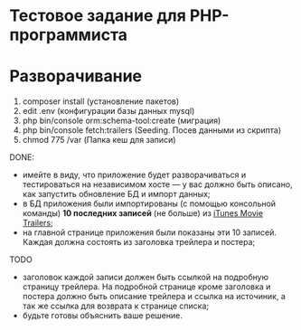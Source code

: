 Тестовое задание для PHP-программиста
=====================================
# Разворачивание
1. composer install (установление пакетов)
2. edit .env (конфигурации базы данных mysql)
3. php bin/console orm:schema-tool:create (миграция)
4. php bin/console fetch:trailers (Seeding. Посев данными из скрипта)
5. chmod 775 /var (Папка кеш для записи)


DONE:
- имейте в виду, что приложение будет разворачиваться и тестироваться на независимом хосте — у вас должно быть описано, как запустить обновление БД и импорт данных;
- в БД приложения были импортированы (с помощью консольной команды) **10 последних записей** (не больше) из [iTunes Movie Trailers](https://trailers.apple.com);
- на главной странице приложения были показаны эти 10 записей. Каждая должна состоять из заголовка трейлера и постера;

TODO
- заголовок каждой записи должен быть ссылкой на подробную страницу трейлера. На подробной странице кроме заголовка и постера должно быть описание трейлера и ссылка на источиник, а так же ссылка для возврата к странице списка;
- будьте готовы объяснить ваше решение.
